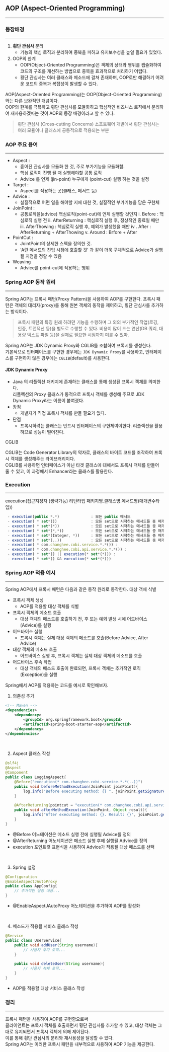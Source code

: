 ## AOP (Aspect-Oriented Programming)
***
### 등장배경
***
1. **횡단 관심사** 분리
   - 기능의 핵심 로직과 분리하여 중복을 피하고 유지보수성을 높일 필요가 있었다.
2. OOP의 한계
   - OOP(Object-Oriented Programming)은 객체의 상태와 행위를 캡슐화하여 코드의 구조를 개선하는 방법으로 중복을 효과적으로 처리하기 어렵다.
   - 횡단 관심사는 여러 클래스와 메소드에 걸쳐 존재하며, OOP로만 해결하기 어려운 코드의 중복과 복잡성이 발생할 수 있다.

AOP(Aspect-Oriented Programming)는 OOP(Object-Oriented Programming)와는 다른 보완적인 개념이다. <Br>
OOP의 한계를 극복하고 횡단 관심사를 모듈화하고 핵심적인 비즈니스 로직에서 분리하여 재사용하겠따는 것이 AOP의 등장 배경이라고 할 수 있다.
> 횡단 관심사 (Cross-cutting Concerns)
> 소프트웨어 개발에서 횡단 관심사는 여러 모듈이나 클래스에 공통적으로 적용되는 부분

### AOP 주요 용어
***
* Aspect :
  - 흩어진 관심사를 모듈화 한 것, 주로 부가기능을 모듈화함.
  - 핵심 로직이 진행 될 때 실행해야할 공통 로직
  - Advice 를 언제 (jin-point) 누구에게 (point-cut) 실행 하는 것을 설정
* Target :
  - Aspect를 적용하는 곳(클래스, 메서드 등)
* Advice :
  - 실질적으로 어떤 일을 해야할 지에 대한 것, 실질적인 부가기능을 담은 구현체
* JoinPoint : 
  - 공통로직을(advice) 핵심로직(point-cut)에 언제 실행할 것인지
  i. Before : 핵심로직 실행 전
  ii. AfterReturning : 핵심로직 실행 후, 정상적인 종료일 때만
  iii. AfterThowing : 핵심로직 실행 후, 예외가 발생했을 때만
  iv . After : AfterReturning + AfterThowing
  v. Around : Brfore + After
* PointCut :
  - JointPoint의 상세한 스펙을 정의한 것.
  - 'A란 메서드의 진입 시점에 호출할 것' 과 같이 더욱 구체적으로 Advice가 실행될 지점을 정할 수 있음
* Weaving
  - Advice를 point-cut에 적용하는 행위

### Spring AOP 동작 원리
***
Spring AOP는 프록시 패턴(Proxy Pattern)을 사용하여 AOP를 구현한다.
프록시 패턴은 객체의 대리자(proxy)를 통해 원본 객체의 동작을 제어하고, 횡단 관심사를 추가하는 방식이다.
> 프록시 패턴의 특징
> 원래 하려던 기능을 수행하며 그 외의 부가적인 작업(로깅, 인증, 트랜잭션 등)을 별도로 수행할 수 있다.
> 비용이 많이 드는 연산(DB 쿼리, 대용량 텍스트 파일 등)을 실제로 필요한 시점까지 미룰 수 있따.

Spring AOP는 JDK Dynamic Proxy와 CGLIB를 조합하여 프록시를 생성한다. <br>
기본적으로 인터페이스를 구현한 경우에는 `JDK Dynamic Proxy`를 사용하고, 인터페이스를 구현하지 않은 경우에는 `CGLIB`(default)를 사용한다.

#### JDK Dynamic Proxy
* Java 의 리플렉션 패키지에 존재하는 클래스를 통해 생성된 프록시 객체를 의미한다. <br>
리플렉션의 Proxy 클래스가 동적으로 프록시 객체를 생성해 주므로 JDK Dynamic Proxy라는 이름이 붙여졌다.
* 장점
  - 개발자가 직접 프록시 객체를 만들 필요가 없다.
* 단점
  - 프록시하려는 클래스는 반드시 인터페이스의 구현체여야한다. 리플렉션을 활용하므로 성능이 떨어진다.

CGLIB

CGLIB는 Code Generator Library의 약자로, 클래스의 바이트 코드를 조작하여 프록시 객체를 생성해주는 라이브러리이다. <br>
CGLIB를 사용하면 인터페이스가 아닌 타겟 클래스에 대해서도 프록시 객체를 만들어 줄 수 있고, 이 과정에서 Enhancer라는 클래스를 활용한다.

### Execution
***
execution(접근지정자 (생략가능) 리턴타입 패키지명.클래스명.메서드명(매개변수타입))
```javascript
 - execution(public *.*)              : 모든 public 메서드
 - execution( * set*())               : 모든 set으로 시작하는 메서드들 중 매개변수가 없는 것
 - execution( * set*(*))              : 모든 set으로 시작하는 메서드들 중 매개변수가 한개 선언한 것
 - execution( * set*(*,*))            : 모든 set으로 시작하는 메서드들 중 매개변수가 두개 선언한 것
 - execution( * set*(Integer, *))     : 모든 set으로 시작하는 메서드들 중 매개변수가 두개 선언한것, 첫번째는 Integer
 - execution( * set*(..))             : 모든 set으로 시작하는 메서드들 중 매개변수가 0개 이상 상관 X
 - execution( * com.changhee.cobi.service.*.*()) :
 - execution( * com.changhee.cobi.api.service.*.*()) :
 - execution( * set*() || execution(* set*(*))) :
 - execution( * set*() && execution(* set*(*)))
```

### Spring AOP 적용 예시
***
Spring AOP에서 프록시 패턴은 다음과 같은 동작 원리로 동작한다. 대상 객체 식별
* 프록시 객체 생성
  - AOP를 적용할 대상 객체를 식별
* 프록시 객체의 메소드 호출
  - 대상 객체의 메소드를 호출하기 전, 후 또는 예외 발생 시에 어드바이스(Advice)를 실행
* 어드바이스 실행
  - 프록시 객체는 실제 대상 객체의 메소드를 호출(Before Advice, After Advice)
* 대상 객체의 메소드 호출
  - 어드바이스 실행 후, 프록시 객체는 실제 대상 객체의 메소드를 호출
* 어드바이스 후속 작업
  - 대상 객체의 메소드 호출이 완료되면, 프록시 객체는 추가적인 로직(Exception)을 실행

Spring에서 AOP를 적용하는 코드를 예시로 확인해보자.

1. 의존성 추가
```xml
<!-- Maven -->
<dependencies>
    <dependency>
        <groupId> org.springframework.boot</groupId>
        <artifactId>spring-boot-starter-aop</artifactId>
    </dependency>
</dependencies>
```
<br>

2. Aspect 클래스 작성
```java
@slf4j
@Aspect
@Component
public class LoggingAspect{
    @Before("execution(* com.changhee.cobi.service.*.*(..))")
    public void beforeMethodExecution(JoinPoint joinPoint){
        log.info("Before executing method: {} ", joinPoint.getSignature().toShortString());
    }
    
    @AfterReturning(pointcut = "execution(* com.changhee.cobi.api.service.*.*(..))", returning = "result")
    public void afterMethodExecution(JoinPoint, Object result){
        log.info("After executing method: {}. Result: {}", joinPoint.getSignature().toshortString(), result);
    }
}
```
 - @Before 어노테이션은 메소드 실행 전에 실행될 Advice를 정의
 - @AfterReturning 어노테이션은 메소드 실행 후에 실행될 Advice를 정의
 - execution 포인트컷 표현식을 사용하여 Advice가 적용될 대상 메소드를 선택

<br>

3. Spring 설정
```java
@Configuration
@EnableAspectJAutoProxy
public class AppConfig{
    // 추가적인 설정 내용...
}
```
- @EnableAspectJAutoProxy 어노테이션을 추가하여 AOP를 활성화

<br>

4. 메소드가 적용될 서비스 클래스 작성
```java
@Service
public class UserService{
    public void addUser(String username){
        // 사용자 추가 로직...
    }
    
    public void deleteUser(String username){
        // 사용자 삭제 로직...
    }
}
```
* AOP를 적용할 대상 서비스 클래스 작성

### 정리
***
프록시 패턴을 사용하여 AOP를 구현함으로써 <br>
클라이언트는 프록시 객체를 호출하면서 횡단 관심사를 추가할 수 있고, 대상 객체는 그대로 유지되면서 프록시 객체에 의해 제어된다.<br>
이를 통해 횡단 관심사의  분리와 재사용성을 달성할 수 있다. <br>
Spring AOP는 이러한 프록시 패턴을 내부적으로 사용하여 AOP 기능을 제공한다.























